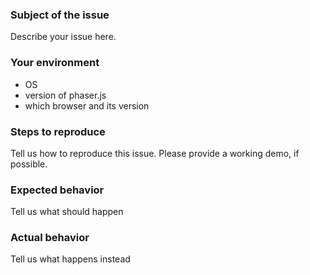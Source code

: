 ### Subject of the issue
Describe your issue here.

### Your environment
* OS
* version of phaser.js
* which browser and its version

### Steps to reproduce
Tell us how to reproduce this issue. Please provide a working demo, if possible.

### Expected behavior
Tell us what should happen

### Actual behavior
Tell us what happens instead
